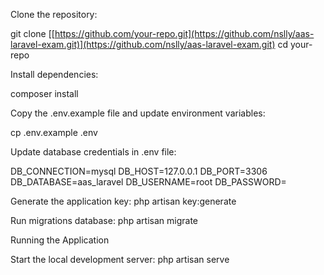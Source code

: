 Clone the repository:

git clone [[https://github.com/your-repo.git](https://github.com/nslly/aas-laravel-exam.git)](https://github.com/nslly/aas-laravel-exam.git)
cd your-repo

Install dependencies:

composer install

Copy the .env.example file and update environment variables:

cp .env.example .env

Update database credentials in .env file:

DB_CONNECTION=mysql
DB_HOST=127.0.0.1
DB_PORT=3306
DB_DATABASE=aas_laravel
DB_USERNAME=root
DB_PASSWORD=

Generate the application key:
php artisan key:generate

Run migrations database:
php artisan migrate


Running the Application

Start the local development server:
php artisan serve
